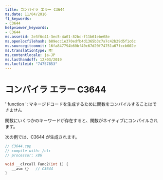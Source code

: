 ```yaml
---
title: コンパイラ エラー C3644
ms.date: 11/04/2016
f1_keywords:
- C3644
helpviewer_keywords:
- C3644
ms.assetid: 2e3f6c41-3ec5-4a01-82bc-f11b61ebe68e
ms.openlocfilehash: b89ecc1e370edfb4d1365b3c7a7c42b29d5f1c6c
ms.sourcegitcommit: 16fa847794b60bf40c67d20f74751a67fccb602e
ms.translationtype: MT
ms.contentlocale: ja-JP
ms.lasthandoff: 12/03/2019
ms.locfileid: "74757853"
---
```

# <a name="compiler-error-c3644"></a>コンパイラ エラー C3644

' function ': マネージドコードを生成するために関数をコンパイルすることはできません

関数にいくつかのキーワードが存在すると、関数がネイティブにコンパイルされます。

次の例では、C3644 が生成されます。

```cpp
// C3644.cpp
// compile with: /clr
// processor: x86

void __clrcall Func2(int i) {
   __asm {}   // C3644
}
```
